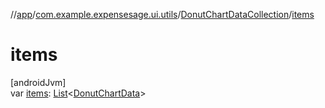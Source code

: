 //[app](../../../index.md)/[com.example.expensesage.ui.utils](../index.md)/[DonutChartDataCollection](index.md)/[items](items.md)

# items

[androidJvm]\
var [items](items.md): [List](https://kotlinlang.org/api/latest/jvm/stdlib/kotlin.collections/-list/index.html)&lt;[DonutChartData](../-donut-chart-data/index.md)&gt;
